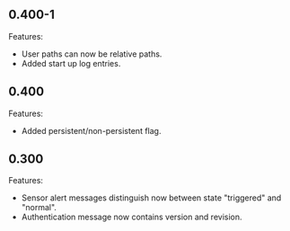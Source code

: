 ## 0.400-1

Features:

* User paths can now be relative paths.
* Added start up log entries.


## 0.400

Features:

* Added persistent/non-persistent flag.


## 0.300

Features:

* Sensor alert messages distinguish now between state "triggered" and "normal".
* Authentication message now contains version and revision.